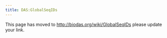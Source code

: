 ```yaml
---
title: DAS:GlobalSeqIDs
---
```


This page has moved to <http://biodas.org/wiki/GlobalSeqIDs> please
update your link.
